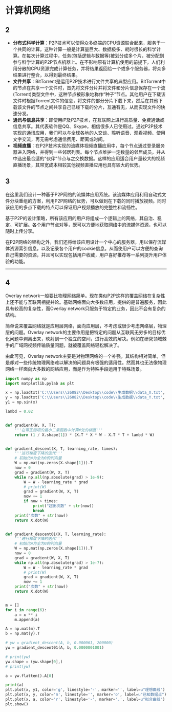 # 计算机网络

## 2

* **分布式科学计算**：P2P技术可以使得众多终端的CPU资源联合起来，服务于一个共同的计算。这种计算一般是计算量巨大、数据极多、耗时很长的科学计算。在每次计算过程中，任务(包括逻辑与数据等)被划分成多个片，被分配到参与科学计算的P2P节点机器上。在不影响原有计算机使用的前提下，人们利用分散的CPU资源完成计算任务，并将结果返回给一个或多个服务器，将众多结果进行整合，以得到最终结果。
* **文件共享**：BitTorrent是运用P2P技术进行文件共享的典型应用。BitTorrent中的节点在共享一个文件时，首先将文件分片并将文件和分片信息保存在一个流(Torrent)类型文件中，这种节点被形象地称作“种子”节点。其他用户在下载该文件时根据Torrent文件的信息，将文件的部分分片下载下来，然后在其他下载该文件的节点之间共享自己已经下载的分片，互通有无，从而实现文件的快速分发。
* **通讯与信息共享**：即使用*IP*及*P2P*技术，在互联网上进行高质量、免费通话或信息共享。其代表软件是QQ、Skype，相信很多人已使用过。通过P2P技术实现的通讯应用，我们可以与全球各地的人交谈、聆听语音、观看视频、使用文字交流，再无需考虑通信费用、距离或时间。
* **视频直播**：在P2P技术实现的流媒体视频直播应用中，每个节点通过登录服务器进入网络，并得到一些邻居列表。每个节点维护一定数量的邻居成员，并从中选出最合适的“伙伴”节点与之交换数据。这样的应用适合用户量较大的视频直播场景，其带宽成本相较其他视频直播应用也具有较大的优势。

## 3

在这里我们设计一种基于P2P网络的流媒体应用系统。该流媒体应用利用自动式文件分块重组的方案，利用P2P网络的优势，可以做到在下载的同时播放视频。同时该应用的多点下载的特点可以保证用户视频播放的完整性和流畅性。

基于P2P的设计策略，所有该应用的用户将组成一个逻辑上的网络，其自治、稳定、可扩展。各个用户节点对等，既可以方便地获取网络中的流媒体资源，也可以随时上传分享。

在P2P网络的架构之外，我们还将给该应用设计一个中心的服务器，用以保存流媒体资源索引信息，以及记录各个用户的cookie信息。从而使用户可以方便的查询自己需要的资源，并且可以实现包括用户收藏，用户喜好推荐等一系列提升用户体验的功能。

***

## 4

Overlay network一般要比物理网络简单。现在类似P2P这样的覆盖网络在复杂性上还不能与互联网相提并论。基础网络面向大多数应用，提供的是普遍服务，因此具有较高的复杂性，而Overlay network只服务于特定的业务，因此不会有复杂的结构。

简单说来覆盖网络就是应用层网络，面向应用层，不考虑或很少考虑网络层，物理层的问题。Overlay network的主要作用是把特定的问题从互联网无穷多的目标优化问题中剥离出来，映射到一个独立的空间，进行高效的解决。例如在研究领域棘手的广域网视频传输质量问题，就被覆盖网络轻松解决了。

由此可见，Overlay network主要是对物理网络的一个补强，其结构相对简单，但是却对一些传统物理网络难以解决的问题具有极强的适用性。然而其也无法像物理网络一样面向大多数的网络应用，而是作为特殊手段运用于特殊场景。

~~~python
import numpy as np
import matplotlib.pylab as plt

x = np.loadtxt('C:\\Users\\26082\\Desktop\\code\\生成数据\\data_X.txt', delimiter=',')
y = np.loadtxt('C:\\Users\\26082\\Desktop\\code\\生成数据\\data_Y.txt', delimiter=',')
y1 = np.sin(x)

lambd = 0.02


def gradient(W, X, T):
    '''在带正则项的最小二乘函数中计算W处的梯度'''
    return (1 / X.shape[1]) * (X.T * X * W - X.T * T + lambd * W)


def gradient_descent(X, T, learning_rate, times):
    '''进行梯度下降的迭代'''
    # 初始化W为全为0的列向量
    W = np.mat(np.zeros(X.shape[1])).T
    now = 0
    grad = gradient(W, X, T)
    while np.all(np.absolute(grad) > 1e-9):
        W = W - learning_rate * grad
        # print(W)
        grad = gradient(W, X, T)
        now += 1
        if now > times:
            print("超出次数" + str(now))
            break
    print("次数" + str(now))
    return X.dot(W)


def gradient_descent01(X, T, learning_rate):
    '''进行梯度下降的迭代'''
    # 初始化W为全为0的列向量
    W = np.mat(np.zeros(X.shape[1])).T
    now = 0
    grad = gradient(W, X, T)
    while np.all(np.absolute(grad) > 1e-7):
        W = W - learning_rate * grad
        # print(W)
        grad = gradient(W, X, T)
        now += 1
    print("次数" + str(now))
    return X.dot(W)


m = []
for i in range(6):
    a = x ** i
    m.append(a)

A = np.mat(m).T
b = np.mat(y).T

# yw = gradient_descent(A, b, 0.000061, 200000)
yw = gradient_descent01(A, b, 0.0000001001)

# print(yw)
yw.shape = (yw.shape[0],)
# print(yw)

a = yw.flatten().A[0]

print(a)
plt.plot(x, y1, color='g', linestyle='-', marker='', label=u"理想曲线")
plt.plot(x, y, color='m', linestyle='', marker='o', label=u"已知数据点")
plt.plot(x, a, color='r', linestyle='-', marker='.', label=u"拟合曲线")
plt.show()
~~~

